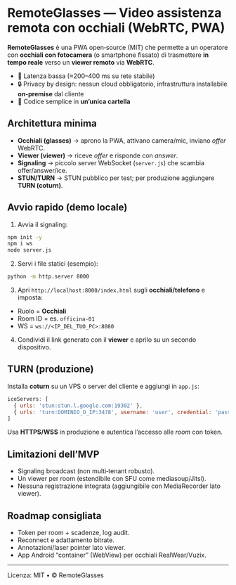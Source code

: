 # RemoteGlasses — Video assistenza remota con occhiali (WebRTC, PWA)

**RemoteGlasses** è una PWA open‑source (MIT) che permette a un operatore con **occhiali con fotocamera** (o smartphone fissato) di trasmettere **in tempo reale** verso un **viewer remoto** via **WebRTC**.

- 🎯 Latenza bassa (≈200–400 ms su rete stabile)
- 🔒 Privacy by design: nessun cloud obbligatorio, infrastruttura installabile **on‑premise** dal cliente
- 🧩 Codice semplice in **un’unica cartella**

## Architettura minima
- **Occhiali (glasses)** → aprono la PWA, attivano camera/mic, inviano *offer* WebRTC.
- **Viewer (viewer)** → riceve *offer* e risponde con *answer*.
- **Signaling** → piccolo server WebSocket (`server.js`) che scambia offer/answer/ice.
- **STUN/TURN** → STUN pubblico per test; per produzione aggiungere **TURN (coturn)**.

## Avvio rapido (demo locale)
1) Avvia il signaling:
```bash
npm init -y
npm i ws
node server.js
```
2) Servi i file statici (esempio):
```bash
python -m http.server 8000
```
3) Apri `http://localhost:8000/index.html` sugli **occhiali/telefono** e imposta:
- Ruolo = **Occhiali**
- Room ID = es. `officina-01`
- WS = `ws://<IP_DEL_TUO_PC>:8080`

4) Condividi il link generato con il **viewer** e aprilo su un secondo dispositivo.

## TURN (produzione)
Installa **coturn** su un VPS o server del cliente e aggiungi in `app.js`:
```js
iceServers: [
  { urls: 'stun:stun.l.google.com:19302' },
  { urls: 'turn:DOMINIO_O_IP:3478', username: 'user', credential: 'pass' }
]
```
Usa **HTTPS/WSS** in produzione e autentica l’accesso alle *room* con token.

## Limitazioni dell’MVP
- Signaling broadcast (non multi‑tenant robusto).
- Un viewer per room (estendibile con SFU come mediasoup/Jitsi).
- Nessuna registrazione integrata (aggiungibile con MediaRecorder lato viewer).

## Roadmap consigliata
- Token per room + scadenze, log audit.
- Reconnect e adattamento bitrate.
- Annotazioni/laser pointer lato viewer.
- App Android “container” (WebView) per occhiali RealWear/Vuzix.

---
Licenza: MIT • © RemoteGlasses
